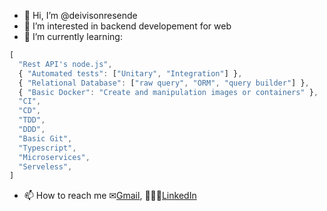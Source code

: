 - 👋 Hi, I’m @deivisonresende
- 👀 I’m interested in backend developement for web 
- 🌱 I’m currently learning: 
```javascript
[   
  "Rest API's node.js",
  { "Automated tests": ["Unitary", "Integration"] },
  { "Relational Database": ["raw query", "ORM", "query builder"] },
  { "Basic Docker": "Create and manipulation images or containers" },
  "CI",
  "CD",
  "TDD",
  "DDD",
  "Basic Git",
  "Typescript",
  "Microservices",
  "Serveless",		        
]
```
- 📫 How to reach me ✉[Gmail](deivison4844@gmail.com), 👨🏾‍💼[LinkedIn](linkedin.com/in/deivison-resende-353775105/)

